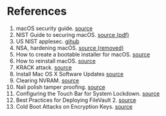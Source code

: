 References
==========

1. macOS security guide. [source](https://github.com/drduh/macOS-Security-and-Privacy-Guide)
2. NIST Guide to securing macOS. [source (pdf)](https://csrc.nist.gov/csrc/media/publications/sp/800-179/archive/2016-06-23/documents/sp800_179_draft.pdf)
3. US NIST applesec. [gihub](https://github.com/usnistgov/applesec)
4. NSA, hardening macOS. [source (removed)](http://www.nsa.gov/ia/_files/factsheets/macosx_10_6_hardeningtips.pdf)
5. How to create a bootable installer for macOS. [source](https://support.apple.com/en-us/HT201372)
6. How to reinstall macOS. [source](https://support.apple.com/en-us/HT204904)
7. KRACK attack. [source](https://thehackernews.com/2017/10/wpa2-krack-wifi-hacking.html)
8. Install Mac OS X Software Updates [source](http://osxdaily.com/2011/01/13/install-mac-os-x-software-updates-terminal/)
9. Clearing NVRAM. [source](https://support.apple.com/en-us/HT204063)
10. Nail polish tamper proofing. [source](https://trmm.net/Glitter)
11. Configuring the Touch Bar for System Lockdown. [source](https://www.zdziarski.com/blog/?p=6705)
12. Best Practices for Deploying FileVault 2. [source](http://training.apple.com/pdf/WP_FileVault2.pdf)
13.  Cold Boot Attacks on Encryption Keys. [source](https://www.usenix.org/legacy/event/sec08/tech/full_papers/halderman/halderman.pdf)
